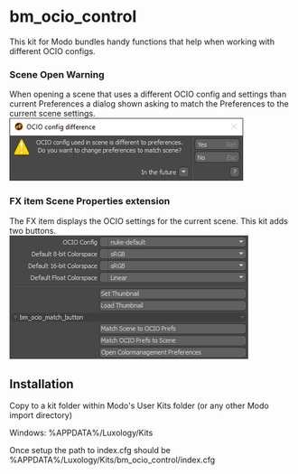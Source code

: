 # bm_ocio_control
This kit for Modo bundles handy functions that help when working with different OCIO configs.

### Scene Open Warning
When opening a scene that uses a different OCIO config and settings than current Preferences a dialog shown asking to match the Preferences to the current scene settings.
![Match OCIO preferences to Scene](screenshots/dialog_OCIO_difference.png)

### FX item Scene Properties extension
The FX item displays the OCIO settings for the current scene. This kit adds two buttons.
![Scene properties addition](screenshots\scene_properties.png)

## Installation
Copy to a kit folder within Modo's User Kits folder (or any other Modo import directory)

Windows: %APPDATA%/Luxology/Kits

Once setup the path to index.cfg should be %APPDATA%/Luxology/Kits/bm_ocio_control/index.cfg